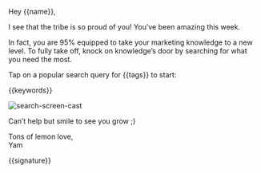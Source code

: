 Hey {{name}},

I see that the tribe is so proud of you! You’ve been amazing this week.

In fact, you are 95% equipped to take your marketing knowledge to a new
level. To fully take off, knock on knowledge’s door by searching for
what you need the most.

Tap on a popular search query for {{tags}} to start:

{{keywords}}

![search-screen-cast]({{gif}})

Can’t help but smile to see you grow ;)

Tons of lemon love,\
Yam

{{signature}}
